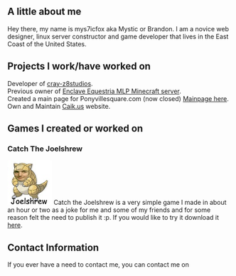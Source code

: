 ## A little about me

Hey there, my name is mys7icfox aka Mystic or Brandon. I am a novice web designer, linux server constructor and game developer that lives in the East Coast of the United States. 

## Projects I work/have worked on

Developer of [cray-z8studios](http://cray-z8studios.github.io).                                                                  
Previous owner of [Enclave Equestria MLP Minecraft server](https://enclaveequestria.us/).                                         
Created a main page for Ponyvillesquare.com (now closed) [Mainpage here](https://github.com/mys7icfox/pvs_mainpage/).                     
Own and Maintain [Caik.us](http://caik.us/) website.

## Games I created or worked on
### Catch The Joelshrew
![Joelshrew](/img/joelshrew1.jpg)
Catch the Joelshrew is a very simple game I made in about an hour or two as a joke for me and some of my friends and for some reason felt the need to publish it :p. If you would like to try it download it [here](https://drive.google.com/open?id=0BzNMWL-AtF2ncGgxN1gybVFJNUk).

## Contact Information

If you ever have a need to contact me, you can contact me on

